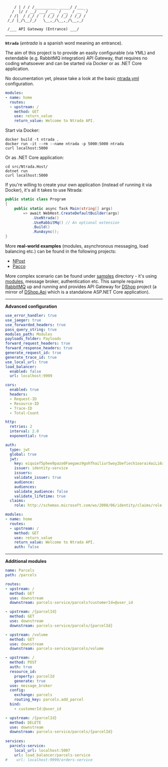 ```
    / | / / /__________ _____/ /___ _
   /  |/ / __/ ___/ __ `/ __  / __ `/
  / /|  / /_/ /  / /_/ / /_/ / /_/ / 
 /_/ |_/\__/_/   \__,_/\__,_/\__,_/

 /___ API Gateway (Entrance) ___/
```
----------------


**`Ntrada`** (*entrada* is a spanish word meaning an entrance).

The aim of this project is to provide an easily configurable (via YML) and extendable (e.g. RabbitMQ integration) API Gateway, that requires no coding whatsoever and can be started via Docker or as .NET Core application.

No documentation yet, please take a look at the basic [ntrada.yml](https://github.com/Ntrada/Ntrada/blob/master/src/Ntrada.Host/ntrada.yml) configuration.

```yml
modules:
- name: home
  routes:
  - upstream: /
    method: GET
    use: return_value
    return_value: Welcome to Ntrada API.
```
  
Start via Docker:

```
docker build -t ntrada .
docker run -it --rm --name ntrada -p 5000:5000 ntrada
curl localhost:5000
```

Or as .NET Core application:

```
cd src/Ntrada.Host/
dotnet run
curl localhost:5000
```

If you're willing to create your own application (instead of running it via Docker), it's all it takes to use Ntrada:

```csharp
public static class Program
{
    public static async Task Main(string[] args)
        => await WebHost.CreateDefaultBuilder(args)
            .UseNtrada()
            .UseRabbitMq() // An optional extension
            .Build()
            .RunAsync();
}
```

More **real-world examples** (modules, asynchronous messaging, load balancing etc.) can be found in the following projects:

* [NPost](https://github.com/devmentors/NPost.APIGateway)
* [Pacco](https://github.com/devmentors/Pacco.APIGateway)

More complex scenario can be found under [samples](https://github.com/Ntrada/Ntrada/tree/master/samples/Ntrada.Samples.Api) directory - it's using [modules](https://github.com/Ntrada/Ntrada/tree/master/samples/Ntrada.Samples.Api/Modules), message broker, authentication etc.
This sample requires [RabbitMQ](https://www.rabbitmq.com) up and running and provides API Gateway for [DShop](https://github.com/devmentors/DNC-DShop) project (a mirror of [DShop.Api](https://github.com/devmentors/DNC-DShop.Api) which is a standalone ASP.NET Core application).

----------------

**Advanced configuration**

```yml
use_error_handler: true
use_jaeger: true
use_forwarded_headers: true
pass_query_string: true
modules_path: Modules
payloads_folder: Payloads
forward_request_headers: true
forward_response_headers: true
generate_request_id: true
generate_trace_id: true
use_local_url: true
load_balancer:
  enabled: false
  url: localhost:9999

cors:
  enabled: true
  headers:
  - Request-ID
  - Resource-ID
  - Trace-ID
  - Total-Count

http:
  retries: 2
  interval: 2.0
  exponential: true

auth:
  type: jwt
  global: true
  jwt:
    key: eiquief5phee9pazo0Faegaez9gohThailiur5woy2befiech1oarai4aiLi6ahVecah3ie9Aiz6Peij
    issuer: identity-service
    issuers:
    validate_issuer: true
    audience:
    audiences:
    validate_audience: false
    validate_lifetime: true
  claims:
    role: http://schemas.microsoft.com/ws/2008/06/identity/claims/role

modules:
- name: home
  routes:
  - upstream: /
    method: GET
    use: return_value
    return_value: Welcome to Ntrada API.
    auth: false
```

----------------

**Additional modules**

```yml
name: Parcels
path: /parcels

routes:
- upstream: /
  method: GET
  use: downstream
  downstream: parcels-service/parcels?customerId=@user_id

- upstream: /{parcelId}
  method: GET
  use: downstream
  downstream: parcels-service/parcels/{parcelId}

- upstream: /volume
  method: GET
  use: downstream
  downstream: parcels-service/parcels/volume

- upstream: /
  method: POST
  auth: true
  resource_id:
    property: parcelId
    generate: true
  use: message_broker
  config:
    exchange: parcels
    routing_key: parcels.add_parcel
  bind:
    - customerId:@user_id

- upstream: /{parcelId}
  method: DELETE
  use: downstream
  downstream: parcels-service/parcels/{parcelId}
  
services:
  parcels-service:
    local_url: localhost:5007
    url: load_balancer/parcels-service
#    url: localhost:9999/orders-service
```